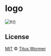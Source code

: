 # logo

![tt()][banner]

## License

[MIT][] © [Titus Wormer][author]

[banner]: https://rawgit.com/cmda-tt/logo/master/banner.svg

[mit]: license

[author]: http://wooorm.com
